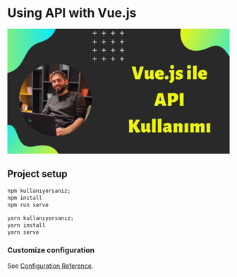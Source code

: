 # Using API with Vue.js
![](cover-photo.png)

## Project setup
```
npm kullanıyorsanız;
npm install
npm run serve
```
```
yarn kullanıyorsanız;
yarn install
yarn serve
```

### Customize configuration
See [Configuration Reference](https://cli.vuejs.org/config/).
